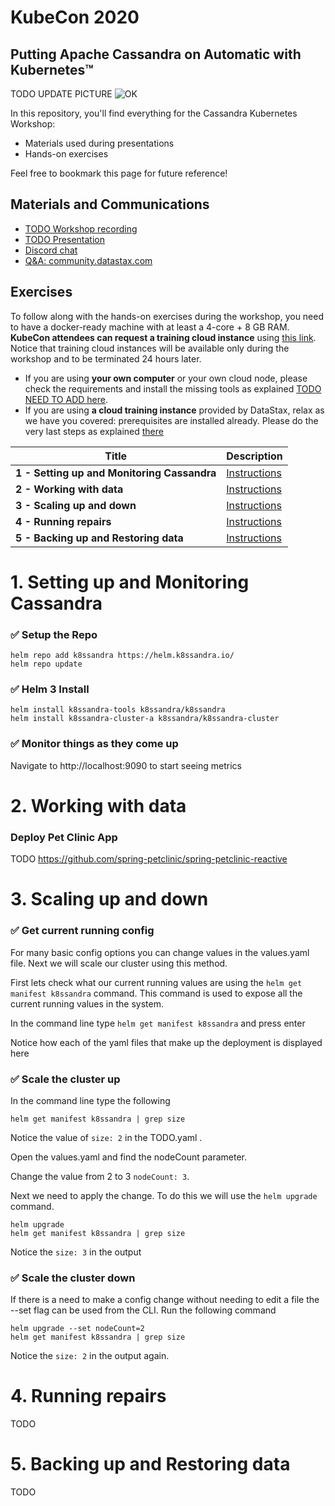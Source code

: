 # KubeCon 2020
##  Putting Apache Cassandra on Automatic with Kubernetes™

TODO UPDATE PICTURE
![OK](https://github.com/DataStax-Academy/kubecon-cassandra-workshop/blob/master/3-materials/images/00-screenplay.png?raw=true)

In this repository, you'll find everything for the Cassandra Kubernetes Workshop:
- Materials used during presentations
- Hands-on exercises

Feel free to bookmark this page for future reference!

## Materials and Communications

* [TODO Workshop recording](https://youtu.be/nRf2M4OjGpU)
* [TODO  Presentation](3-materials/presentation.pdf)
* [Discord chat](https://bit.ly/cassandra-workshop)
* [Q&A: community.datastax.com](https://community.datastax.com)

## Exercises

To follow along with the hands-on exercises during the workshop, you need to have a docker-ready machine with at least a 4-core + 8 GB RAM. **KubeCon attendees can request a training cloud instance** using [this link](https://kubecon2020.datastaxtraining.com/). Notice that training cloud instances will be available only during the workshop and to be terminated 24 hours later.

* If you are using **your own computer** or your own cloud node, please check the requirements and install the missing tools as explained [TODO NEED TO ADD here](./0-setup-your-cluster-own).
* If you are using **a cloud training instance** provided by DataStax, relax as we have you covered: prerequisites are installed already. Please do the very last steps as explained [there](./0-setup-your-cluster-datastax)

| Title  | Description
|---|---|
| **1 - Setting up and Monitoring Cassandra** | [Instructions](#1-Setting-up-and-Monitoring-Cassandra)  |
| **2 - Working with data** | [Instructions](#2-Working-with-data)  |
| **3 - Scaling up and down** | [Instructions](#3-Scaling-up-and-down)  |
| **4 - Running repairs** | [Instructions](#4-Running-repairs)  |
| **5 - Backing up and Restoring data** | [Instructions](#5-Backing-up-and-Restoring-data)  |

# 1. Setting up and Monitoring Cassandra

### ✅  Setup the Repo
```
helm repo add k8ssandra https://helm.k8ssandra.io/
helm repo update
```

### ✅  Helm 3 Install
```
helm install k8ssandra-tools k8ssandra/k8ssandra
helm install k8ssandra-cluster-a k8ssandra/k8ssandra-cluster
```

### ✅  Monitor things as they come up
Navigate to http://localhost:9090 to start seeing metrics

# 2. Working with data

### Deploy Pet Clinic App
TODO 
https://github.com/spring-petclinic/spring-petclinic-reactive


# 3. Scaling up and down
### ✅  Get current running config
For many basic config options you can change values in the values.yaml file.  Next we will scale our cluster using this method.

First lets check what our current running values are using the `helm get manifest k8ssandra` command.  This command is used to expose all the current running values in the system. 

In the command line type `helm get manifest k8ssandra` and press enter

Notice how each of the yaml files that make up the deployment is displayed here

### ✅  Scale the cluster up
In the command line type the following
```
helm get manifest k8ssandra | grep size
``` 

Notice the value of `size: 2` in the TODO.yaml .

Open the values.yaml and find the nodeCount parameter.

Change the value from 2 to 3 `nodeCount: 3`.

Next we need to apply the change.  To do this we will use the `helm upgrade` command.

 ```
 helm upgrade
 helm get manifest k8ssandra | grep size
 ``` 

Notice the `size: 3` in the output

### ✅  Scale the cluster down
If there is a need to make a config change without needing to edit a file the --set flag can be used from the CLI. Run the following command

```
helm upgrade --set nodeCount=2
helm get manifest k8ssandra | grep size
```

Notice the `size: 2` in the output again.

# 4. Running repairs
TODO
# 5. Backing up and Restoring data
TODO
